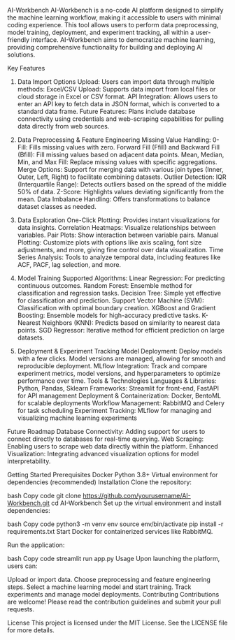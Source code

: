 AI-Workbench
AI-Workbench is a no-code AI platform designed to simplify the machine learning workflow, making it accessible to users with minimal coding experience. This tool allows users to perform data preprocessing, model training, deployment, and experiment tracking, all within a user-friendly interface. AI-Workbench aims to democratize machine learning, providing comprehensive functionality for building and deploying AI solutions.

Key Features 
1. Data Import Options
Upload: Users can import data through multiple methods:
Excel/CSV Upload: Supports data import from local files or cloud storage in Excel or CSV format.
API Integration: Allows users to enter an API key to fetch data in JSON format, which is converted to a standard data frame.
Future Features: Plans include database connectivity using credentials and web-scraping capabilities for pulling data directly from web sources.


2. Data Preprocessing & Feature Engineering
Missing Value Handling:
0-Fill: Fills missing values with zero.
Forward Fill (Ffill) and Backward Fill (Bfill): Fill missing values based on adjacent data points.
Mean, Median, Min, and Max Fill: Replace missing values with specific aggregations.
Merge Options: Support for merging data with various join types (Inner, Outer, Left, Right) to facilitate combining datasets.
Outlier Detection:
IQR (Interquartile Range): Detects outliers based on the spread of the middle 50% of data.
Z-Score: Highlights values deviating significantly from the mean.
Data Imbalance Handling: Offers transformations to balance dataset classes as needed.


3. Data Exploration
One-Click Plotting: Provides instant visualizations for data insights.
Correlation Heatmaps: Visualize relationships between variables.
Pair Plots: Show interaction between variable pairs.
Manual Plotting: Customize plots with options like axis scaling, font size adjustments, and more, giving fine control over data visualization.
Time Series Analysis: Tools to analyze temporal data, including features like ACF, PACF, lag selection, and more.


4. Model Training
Supported Algorithms:
Linear Regression: For predicting continuous outcomes.
Random Forest: Ensemble method for classification and regression tasks.
Decision Tree: Simple yet effective for classification and prediction.
Support Vector Machine (SVM): Classification with optimal boundary creation.
XGBoost and Gradient Boosting: Ensemble models for high-accuracy predictive tasks.
K-Nearest Neighbors (KNN): Predicts based on similarity to nearest data points.
SGD Regressor: Iterative method for efficient prediction on large datasets.


5. Deployment & Experiment Tracking
Model Deployment: Deploy models with a few clicks. Model versions are managed, allowing for smooth and reproducible deployment.
MLflow Integration: Track and compare experiment metrics, model versions, and hyperparameters to optimize performance over time.
Tools & Technologies
Languages & Libraries: Python, Pandas, Sklearn
Frameworks: Streamlit for front-end, FastAPI for API management
Deployment & Containerization: Docker, BentoML for scalable deployments
Workflow Management: RabbitMQ and Celery for task scheduling
Experiment Tracking: MLflow for managing and visualizing machine learning experiments


Future Roadmap
Database Connectivity: Adding support for users to connect directly to databases for real-time querying.
Web Scraping: Enabling users to scrape web data directly within the platform.
Enhanced Visualization: Integrating advanced visualization options for model interpretability.


Getting Started
Prerequisites
Docker
Python 3.8+
Virtual environment for dependencies (recommended)
Installation
Clone the repository:

bash
Copy code
git clone https://github.com/yourusername/AI-Workbench.git
cd AI-Workbench
Set up the virtual environment and install dependencies:

bash
Copy code
python3 -m venv env
source env/bin/activate
pip install -r requirements.txt
Start Docker for containerized services like RabbitMQ.

Run the application:

bash
Copy code
streamlit run app.py
Usage
Upon launching the platform, users can:

Upload or import data.
Choose preprocessing and feature engineering steps.
Select a machine learning model and start training.
Track experiments and manage model deployments.
Contributing
Contributions are welcome! Please read the contribution guidelines and submit your pull requests.

License
This project is licensed under the MIT License. See the LICENSE file for more details.
